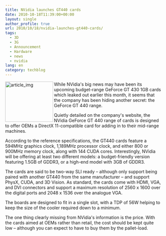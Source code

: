 ```yaml
---
title: NVidia launches GT440 cards
date: 2010-10-18T11:39:00+00:00
layout: single
author_profile: true
url: 2010/10/18/nvidia-launches-gt440-cards/
tags:
  - 3D
  - 3G
  - Announcement
  - Hardware
  - news
  - nvidia
lang: en
category: techblog
---
```

[<img title="article_img" border="0" alt="article_img" align="left" src="http://lh3.ggpht.com/_vaUVXcmC3OI/TLwq6kQg2cI/AAAAAAAACs8/v0PrQ7CTHUk/article_img_thumb%5B3%5D.jpg?imgmax=800" width="154" height="129" />](http://lh4.ggpht.com/_vaUVXcmC3OI/TLwq5QEWbAI/AAAAAAAACs4/1lQWhMu5ATw/s1600-h/article_img%5B5%5D.jpg)While NVidia's big news may have been its upcoming budget-range GeForce GT 430 1GB cards which leaked out earlier this month, it seems that the company has been hiding another secret: the GeForce GT 440 range.

Quietly detailed on the company's website, the NVidia GeForce GT 440 range of cards is designed to offer OEMs a DirectX 11-compatible card for adding in to their mid-range machines.

According to the reference specifications, the GT440 cards feature a 594MHz graphics clock, 1,189MHz processor clock, and either 800 or 900MHz memory clock, along with 144 CUDA cores. Interestingly, NVidia will be offering at least two different models: a budget-friendly version featuring 1.5GB of GDDR3, or a high-end model with 3GB of GDDR3.

The cards are said to be two-way SLI ready &#8211; although only support being paired with another GT440 from the same manufacturer &#8211; and support PhysX, CUDA, and 3D Vision. As standard, the cards come with HDMI, VGA, and DVI connectors and support a maximum resolution of 2560 x 1600 over the digital ports and 2048 x 1536 over the analogue VGA.

The boards are designed to fit in a single slot, with a TDP of 56W helping to keep the size of the cooler required down to a minimum.

The one thing clearly missing from NVidia's information is the price. With the cards aimed at OEMs rather than retail, the cost should be kept quite low &#8211; although you can expect to have to buy them by the pallet-load.